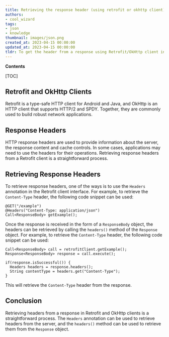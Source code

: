 ```yaml
---
title: Retrieving the response header (using retrofit or okhttp client)
authors:
- cool_wizard
tags:
- json
- knowledge
thumbnail: images/json.png
created_at: 2023-04-15 00:00:00
updated_at: 2023-04-15 00:00:00
tldr: To get the header from a response using Retrofit/OkHttp client in JSON format, you can call the response.header() method and pass in the header string key as a parameter.
---
```


**Contents**

[TOC]

## Retrofit and OkHttp Clients

Retrofit is a type-safe HTTP client for Android and Java, and OkHttp is an HTTP client that supports HTTP/2 and SPDY. Together, they are commonly used to build robust network applications. 

## Response Headers

HTTP response headers are used to provide information about the server, the response content and cache controls. In some cases, applications may need to use the headers for their operations. Retrieving response headers from a Retrofit client is a straightforward process.

## Retrieving Response Headers

To retrieve response headers, one of the ways is to use the `Headers` annotation in the Retrofit client interface. For example, to retrieve the `Content-Type` header, the following code snippet can be used:

```
@GET("/example")
@Headers("Content-Type: application/json")
Call<ResponseBody> getExample();
```

Once the response is received in the form of a `ResponseBody` object, the headers can be retrieved by calling the `headers()` method of the `Response` object. For example, to retrieve the `Content-Type` header, the following code snippet can be used:

```
Call<ResponseBody> call = retrofitClient.getExample();
Response<ResponseBody> response = call.execute();

if(response.isSuccessful()) {
  Headers headers = response.headers();
  String contentType = headers.get("Content-Type");
}
```

This will retrieve the `Content-Type` header from the response.

## Conclusion

Retrieving headers from a response in Retrofit and OkHttp clients is a straightforward process. The `Headers` annotation can be used to retrieve headers from the server, and the `headers()` method can be used to retrieve them from the `Response` object.
